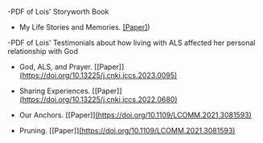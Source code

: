 -PDF of Lois' Storyworth Book

 - My Life Stories and Memories. [[Paper]](https://drive.google.com/file/d/1H9vEYw2IVeJgDaL_iM08ToczZhqoxMRj/view?usp=sharing))

-PDF of Lois' Testimonials about how living with ALS affected her personal relationship with God

- God, ALS, and Prayer. [[Paper]][(https://doi.org/10.13225/j.cnki.jccs.2023.0095)](https://drive.google.com/file/d/14ysw0MbxueCXQpGXIR_rT9BduHOk84u-/view?usp=sharing)

- Sharing Experiences. [[Paper]][(https://doi.org/10.13225/j.cnki.jccs.2022.0680)](https://drive.google.com/file/d/1av6sJ2Aw36N0gmskkAnQO4ZoMxPR78PC/view?usp=sharing)

- Our Anchors. [[Paper]][(https://doi.org/10.1109/LCOMM.2021.3081593)](https://drive.google.com/file/d/1Z9xzFO4Xj4t8fULHxhWVwRSICeatZhVR/view?usp=sharing)

- Pruning. [[Paper]][(https://doi.org/10.1109/LCOMM.2021.3081593)](https://drive.google.com/file/d/1qx6mHGedPi9YGJLtxFWA5oCUpWScgiYM/view?usp=sharing)
